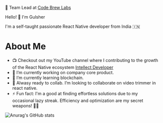 

💼 Team Lead at [Code Brew Labs](https://www.code-brew.com/)

Hello! 👋 I'm Gulsher

I'm a self-taught passionate React Native developer from India 🇮🇳

# About Me
- 📺 Checkout out my YouTube channel where I contributing to the growth of the React Native ecosystem [Intellect Developer](https://www.youtube.com/@IntellectDeveloper/videos)
- 🔭 I’m currently working on company core product.
- 🌱 I’m currently learning blockchain.
- 👯 Alwasy ready to collab. I’m looking to collaborate on video trimmer in react native.
- ⚡ Fun fact: I'm a good at finding effortless solutions due to my occasional lazy streak. Efficiency and optimization are my secret weapons! 🚀💡

  

![Anurag's GitHub stats](https://github-readme-stats.vercel.app/api?username=gulsher7&show_icons=true&theme=tokyonight)
